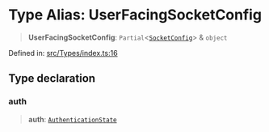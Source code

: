 # Type Alias: UserFacingSocketConfig

> **UserFacingSocketConfig**: `Partial`\<[`SocketConfig`](SocketConfig.md)\> & `object`

Defined in: [src/Types/index.ts:16](https://github.com/Fokusdotid/Baileys/blob/982cc5b3c62bfc7b56d2f8f8427b6c1a2dda856f/src/Types/index.ts#L16)

## Type declaration

### auth

> **auth**: [`AuthenticationState`](AuthenticationState.md)
